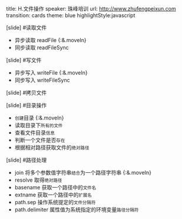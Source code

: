 title: H.文件操作
speaker:  珠峰培训
url: http://www.zhufengpeixun.com
transition: cards
theme: blue
highlightStyle:javascript

[slide]
#读取文件
- 异步读取 readFile  {:&.moveIn}
- 同步读取 readFileSync

[slide]
#写文件
- 异步写入 writeFile {:&.moveIn}
- 同步写入 writeFileSync

[slide]
#拷贝文件


[slide]
#目录操作
* `创建`目录 {:&.moveIn}
* 读取目录下`所有的文件`
* 查看文件目录`信息`
* 判断一个文件是否`存在`
* 根据相对路径获取文件的`绝对路径`

[slide]
#路径处理
* join 将多个参数值字符串`结合`为一个路径字符串 {:&.moveIn}
* resolve 取得`绝对路径` 
* basename 获取一个路径中的`文件名`
* extname 获取一个路径中的`扩展名`
* path.sep 操作系统提定的`文件分隔符`
* path.delimiter 属性值为系统指定的环境变量`路径分隔符`
